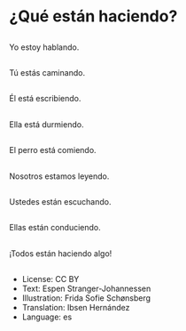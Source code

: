 # ¿Qué están haciendo?

##
Yo estoy hablando.

##
Tú estás caminando.

##
Él está escribiendo.

##
Ella está durmiendo.

##
El perro está comiendo.

##
Nosotros estamos leyendo.

##
Ustedes están escuchando.

##
Ellas están conduciendo.

##
¡Todos están haciendo algo!

##
* License: CC BY
* Text: Espen Stranger-Johannessen
* Illustration: Frida Sofie Schønsberg
* Translation: Ibsen Hernández
* Language: es
